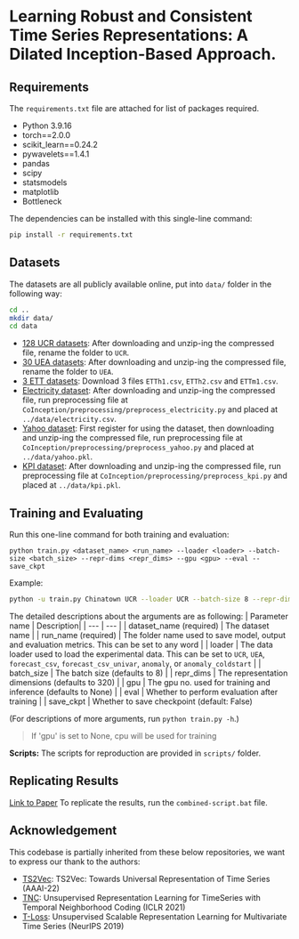 # **Learning Robust and Consistent Time Series Representations: A Dilated Inception-Based Approach**.

## Requirements

The `requirements.txt` file are attached for list of packages required.
* Python 3.9.16
* torch==2.0.0
* scikit_learn==0.24.2
* pywavelets==1.4.1
* pandas
* scipy
* statsmodels
* matplotlib
* Bottleneck

The dependencies can be installed with this single-line command:
```bash
pip install -r requirements.txt
```

## Datasets
The datasets are all publicly available online, put into `data/` folder in the following way:
```bash
cd ..
mkdir data/
cd data
```
* [128 UCR datasets](https://www.cs.ucr.edu/~eamonn/time_series_data_2018): After downloading and unzip-ing the compressed file, rename the folder to `UCR`.
* [30 UEA datasets](http://www.timeseriesclassification.com): After downloading and unzip-ing the compressed file, rename the folder to `UEA`.
* [3 ETT datasets](https://github.com/zhouhaoyi/ETDataset): Download 3 files `ETTh1.csv`, `ETTh2.csv` and `ETTm1.csv`.
* [Electricity dataset](https://archive.ics.uci.edu/ml/datasets/ElectricityLoadDiagrams20112014): 
 After downloading and unzip-ing the compressed file, run preprocessing file at `CoInception/preprocessing/preprocess_electricity.py` and placed at `../data/electricity.csv`.
* [Yahoo dataset](https://webscope.sandbox.yahoo.com/catalog.php?datatype=s&did=70): 
First register for using the dataset, then downloading and unzip-ing the compressed file, run preprocessing file at `CoInception/preprocessing/preprocess_yahoo.py` and placed at `../data/yahoo.pkl`.
* [KPI dataset](http://test-10056879.file.myqcloud.com/10056879/test/20180524_78431960010324/KPI%E5%BC%82%E5%B8%B8%E6%A3%80%E6%B5%8B%E5%86%B3%E8%B5%9B%E6%95%B0%E6%8D%AE%E9%9B%86.zip): 
After downloading and unzip-ing the compressed file, run preprocessing file at `CoInception/preprocessing/preprocess_kpi.py` and placed at `../data/kpi.pkl`.


## Training and Evaluating

Run this one-line command for both training and evaluation:

```train & evaluate
python train.py <dataset_name> <run_name> --loader <loader> --batch-size <batch_size> --repr-dims <repr_dims> --gpu <gpu> --eval --save_ckpt
```
Example:
```bash
python -u train.py Chinatown UCR --loader UCR --batch-size 8 --repr-dims 320 --max-threads 8 --seed 42 --gpu None --eval
```

The detailed descriptions about the arguments are as following:
| Parameter name | Description|
| --- | --- |
| dataset_name (required) | The dataset name |
| run_name (required) | The folder name used to save model, output and evaluation metrics. This can be set to any word |
| loader | The data loader used to load the experimental data. This can be set to `UCR`, `UEA`, `forecast_csv`, `forecast_csv_univar`, `anomaly`, or `anomaly_coldstart` |
| batch_size | The batch size (defaults to 8) |
| repr_dims | The representation dimensions (defaults to 320) |
| gpu | The gpu no. used for training and inference (defaults to None) |
| eval | Whether to perform evaluation after training |
| save_ckpt | Whether to save checkpoint (default: False)

(For descriptions of more arguments, run `python train.py -h`.)

> If 'gpu' is set to None, cpu will be used for training

**Scripts:** The scripts for reproduction are provided in `scripts/` folder.

## Replicating Results
[Link to Paper](https://arxiv.org/abs/2306.06579)
To replicate the results, run the `combined-script.bat` file.


## Acknowledgement 
This codebase is partially inherited from these below repositories, we want to express our thank to the authors:
* [TS2Vec](https://github.com/yuezhihan/ts2vec): TS2Vec: Towards Universal Representation of Time Series (AAAI-22)
* [TNC](https://github.com/sanatonek/TNC_representation_learning): Unsupervised Representation Learning for TimeSeries with Temporal Neighborhood Coding (ICLR 2021)
* [T-Loss](https://github.com/White-Link/UnsupervisedScalableRepresentationLearningTimeSeries): Unsupervised Scalable Representation Learning for Multivariate Time Series (NeurIPS 2019)
